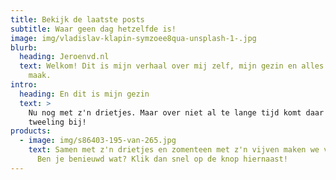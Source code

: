 ```yaml
---
title: Bekijk de laatste posts
subtitle: Waar geen dag hetzelfde is!
image: img/vladislav-klapin-symzoee8qua-unsplash-1-.jpg
blurb:
  heading: Jeroenvd.nl
  text: Welkom! Dit is mijn verhaal over mij zelf, mijn gezin en alles wat ik mee
    maak.
intro:
  heading: En dit is mijn gezin
  text: >
    Nu nog met z'n drietjes. Maar over niet al te lange tijd komt daar een
    tweeling bij!
products:
  - image: img/s86403-195-van-265.jpg
    text: Samen met z'n drietjes en zomenteen met z'n vijven maken we van alles mee!
      Ben je benieuwd wat? Klik dan snel op de knop hiernaast!
---
```

